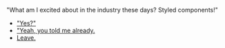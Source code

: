 "What am I excited about in the industry these days? Styled components!"


- ["Yes?"](styled-components.md)
- ["Yeah, you told me already.](industry-2.md)
- [Leave.](leave.md)